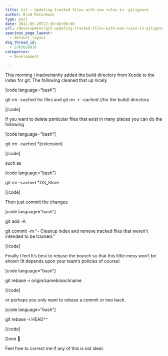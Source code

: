 ```yaml
---
title: Git – Updating tracked files with new rules in .gitignore
author: Brad McCormack
type: post
date: 2012-05-20T22:26:04+00:00
url: /development/git-updating-tracked-files-with-new-rules-in-gitignore/
spacious_page_layout:
  - default_layout
dsq_thread_id:
  - 3363626816
categories:
  - Development

---
```

This morning I inadvertently added the build directory from Xcode to the index for git. The following cleaned that up nicely

[code language=&#8221;bash&#8221;]
  
git rm &#8211;cached for files and git rm -r &#8211;cached //for the build/ directory
  
[/code]

If you want to delete particular files that exist in many places you can do the following
  
[code language=&#8221;bash&#8221;]
  
git rm &#8211;cached *[extension]
  
[/code]
  
such as

[code language=&#8221;bash&#8221;]
  
git rm &#8211;cached *.DS_Store
  
[/code]

Then just commit the changes
  
[code language=&#8221;bash&#8221;]
  
git add -A
  
git commit -m &#8220;- Cleanup index and remove tracked files that weren&#8217;t intended to be tracked.&#8221;
  
[/code]

Finally I feel It&#8217;s best to rebase the branch so that this little mess won&#8217;t be shown (It depends upon your team&#8217;s policies of course)
  
[code language=&#8221;bash&#8221;]
  
git rebase -i origin/samebranchname
  
[/code]

or perhaps you only want to rebase a commit or two back.
  
[code language=&#8221;bash&#8221;]
  
git rebase -i HEAD^^
  
[/code]

Done 🙂

Feel free to correct me if any of this is not ideal.